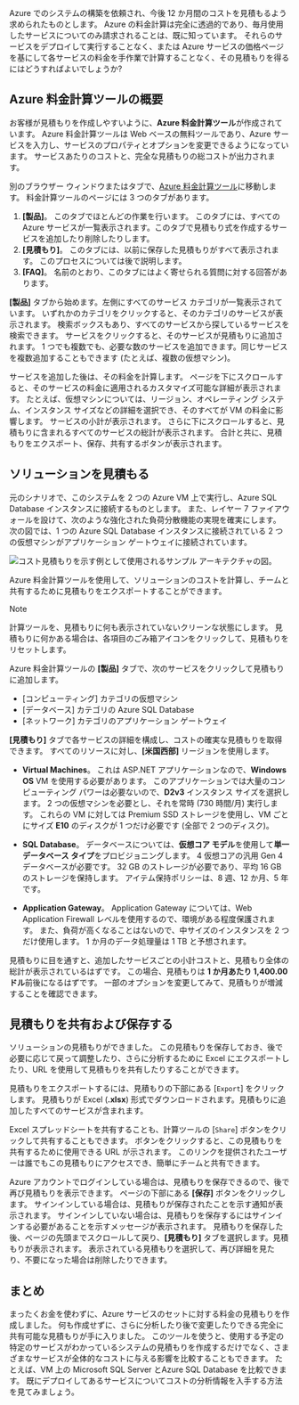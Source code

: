 Azure でのシステムの構築を依頼され、今後 12 か月間のコストを見積もるよう求められたものとします。 Azure の料金計算は完全に透過的であり、毎月使用したサービスについてのみ請求されることは、既に知っています。 それらのサービスをデプロイして実行することなく、または Azure サービスの価格ページを基にして各サービスの料金を手作業で計算することなく、その見積もりを得るにはどうすればよいでしょうか? 

## <a name="introducing-the-azure-pricing-calculator"></a>Azure 料金計算ツールの概要

お客様が見積もりを作成しやすいように、**Azure 料金計算ツール**が作成されています。 Azure 料金計算ツールは Web ベースの無料ツールであり、Azure サービスを入力し、サービスのプロパティとオプションを変更できるようになっています。 サービスあたりのコストと、完全な見積もりの総コストが出力されます。

別のブラウザー ウィンドウまたはタブで、[Azure 料金計算ツール](https://azure.microsoft.com/pricing/calculator/)に移動します。 料金計算ツールのページには 3 つのタブがあります。

1. **[製品]**。 このタブでほとんどの作業を行います。 このタブには、すべての Azure サービスが一覧表示されます。このタブで見積もり式を作成するサービスを追加したり削除したりします。
2. **[見積もり]**。 このタブには、以前に保存した見積もりがすべて表示されます。 このプロセスについては後で説明します。
3. **[FAQ]**。 名前のとおり、このタブにはよく寄せられる質問に対する回答があります。

**[製品]** タブから始めます。左側にすべてのサービス カテゴリが一覧表示されています。 いずれかのカテゴリをクリックすると、そのカテゴリのサービスが表示されます。 検索ボックスもあり、すべてのサービスから探しているサービスを検索できます。 サービスをクリックすると、そのサービスが見積もりに追加されます。 1 つでも複数でも、必要な数のサービスを追加できます。同じサービスを複数追加することもできます (たとえば、複数の仮想マシン)。 

サービスを追加した後は、その料金を計算します。 ページを下にスクロールすると、そのサービスの料金に適用されるカスタマイズ可能な詳細が表示されます。 たとえば、仮想マシンについては、リージョン、オペレーティング システム、インスタンス サイズなどの詳細を選択でき、そのすべてが VM の料金に影響します。 サービスの小計が表示されます。 さらに下にスクロールすると、見積もりに含まれるすべてのサービスの総計が表示されます。 合計と共に、見積もりをエクスポート、保存、共有するボタンが表示されます。

## <a name="estimate-a-solution"></a>ソリューションを見積もる

元のシナリオで、このシステムを 2 つの Azure VM 上で実行し、Azure SQL Database インスタンスに接続するものとします。 また、レイヤー 7 ファイアウォールを設けて、次のような強化された負荷分散機能の実現を確実にします。 次の図では、1 つの Azure SQL Database インスタンスに接続されている 2 つの仮想マシンがアプリケーション ゲートウェイに接続されています。

![コスト見積もりを示す例として使用されるサンプル アーキテクチャの図。](../media-drafts/2-estimate-costs-architecture.png)

Azure 料金計算ツールを使用して、ソリューションのコストを計算し、チームと共有するために見積もりをエクスポートすることができます。

> [!NOTE]
> 計算ツールを、見積もりに何も表示されていないクリーンな状態にします。 見積もりに何かある場合は、各項目のごみ箱アイコンをクリックして、見積もりをリセットします。

Azure 料金計算ツールの **[製品]** タブで、次のサービスをクリックして見積もりに追加します。

- [コンピューティング] カテゴリの仮想マシン
- [データベース] カテゴリの Azure SQL Database
- [ネットワーク] カテゴリのアプリケーション ゲートウェイ

**[見積もり]** タブで各サービスの詳細を構成し、コストの確実な見積もりを取得できます。 すべてのリソースに対し、**[米国西部]** リージョンを使用します。

* **Virtual Machines**。 これは ASP.NET アプリケーションなので、**Windows OS** VM を使用する必要があります。 このアプリケーションでは大量のコンピューティング パワーは必要ないので、**D2v3** インスタンス サイズを選択します。 2 つの仮想マシンを必要とし、それを常時 (730 時間/月) 実行します。 これらの VM に対しては Premium SSD ストレージを使用し、VM ごとにサイズ **E10** のディスクが 1 つだけ必要です (全部で 2 つのディスク)。 

* **SQL Database**。 データベースについては、**仮想コア モデル**を使用して**単一データベース タイプ**をプロビジョニングします。 4 仮想コアの汎用 Gen 4 データベースが必要です。 32 GB のストレージが必要であり、平均 16 GB のストレージを保持します。 アイテム保持ポリシーは、8 週、12 か月、5 年です。 

* **Application Gateway**。 Application Gateway については、Web Application Firewall レベルを使用するので、環境がある程度保護されます。 また、負荷が高くなることはないので、中サイズのインスタンスを 2 つだけ使用します。 1 か月のデータ処理量は 1 TB と予想されます。

見積もりに目を通すと、追加したサービスごとの小計コストと、見積もり全体の総計が表示されているはずです。 この場合、見積もりは **1 か月あたり 1,400.00 ドル**前後になるはずです。 一部のオプションを変更してみて、見積もりが増減することを確認できます。

## <a name="share-and-save-your-estimate"></a>見積もりを共有および保存する

ソリューションの見積もりができました。 この見積もりを保存しておき、後で必要に応じて戻って調整したり、さらに分析するために Excel にエクスポートしたり、URL を使用して見積もりを共有したりすることができます。 

見積もりをエクスポートするには、見積もりの下部にある [`Export`] をクリックします。 見積もりが Excel (**.xlsx**) 形式でダウンロードされます。見積もりに追加したすべてのサービスが含まれます。

Excel スプレッドシートを共有することも、計算ツールの [`Share`] ボタンをクリックして共有することもできます。 ボタンをクリックすると、この見積もりを共有するために使用できる URL が示されます。 このリンクを提供されたユーザーは誰でもこの見積もりにアクセスでき、簡単にチームと共有できます。

Azure アカウントでログインしている場合は、見積もりを保存できるので、後で再び見積もりを表示できます。 ページの下部にある **[保存]** ボタンをクリックします。 サインインしている場合は、見積もりが保存されたことを示す通知が表示されます。 サインインしていない場合は、見積もりを保存するにはサインインする必要があることを示すメッセージが表示されます。 見積もりを保存した後、ページの先頭までスクロールして戻り、**[見積もり]** タブを選択します。見積もりが表示されます。 表示されている見積もりを選択して、再び詳細を見たり、不要になった場合は削除したりできます。

## <a name="summary"></a>まとめ

まったくお金を使わずに、Azure サービスのセットに対する料金の見積もりを作成しました。 何も作成せずに、さらに分析したり後で変更したりできる完全に共有可能な見積もりが手に入りました。 このツールを使うと、使用する予定の特定のサービスがわかっているシステムの見積もりを作成するだけでなく、さまざまなサービスが全体的なコストに与える影響を比較することもできます。 たとえば、VM 上の Microsoft SQL Server とAzure SQL Database を比較できます。 既にデプロイしてあるサービスについてコストの分析情報を入手する方法を見てみましょう。